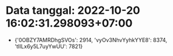 # Data tanggal: 2022-10-20 16:02:31.298093+07:00

* {'0OBZY7AMRDhgSVOs': 2914, 'vyOv3NhvYyhkYYE8': 8374, 'tIILx6y5L7uyYwUU': 7821}
